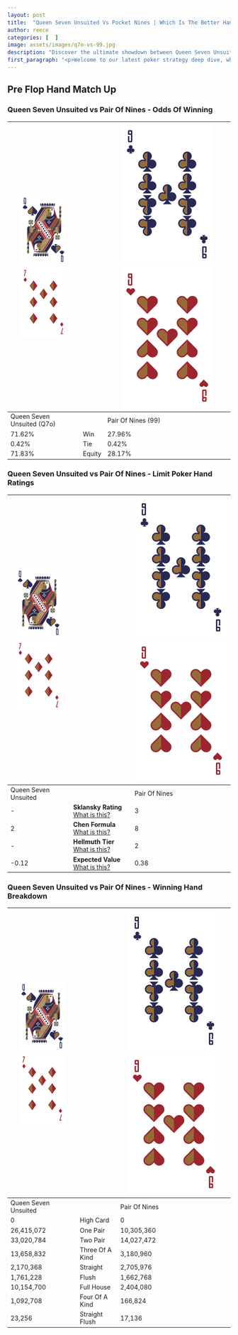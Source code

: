 ```yaml
---
layout: post
title:  "Queen Seven Unsuited Vs Pocket Nines | Which Is The Better Hand In Poker? A Complete Guide"
author: reece
categories: [  ]
image: assets/images/q7o-vs-99.jpg
description: "Discover the ultimate showdown between Queen Seven Unsuited and Pair Of Nines in poker! Uncover the odds, strategies, and scenarios where one hand triumphs over the other. Get ready to up your poker game with this thrilling analysis."
first_paragraph: "<p>Welcome to our latest poker strategy deep dive, where we're pitting two distinct hands against each other in a high-stakes showdown: Queen Seven Unsuited vs Pair Of Nines.</p><p>In the dynamic world of poker, every decision counts, and knowing which hand holds the upper hand is key to your success at the table.</p><p>In this article, we'll dissect these two hands, explore the scenarios where one dominates the other, and equip you with the knowledge to make strategic choices that can tip the odds in your favor.</p><p>Get ready to unravel the intriguing dynamics of these poker hands and elevate your game to new heights.</p>"
---
```




[comment]: # (sp0)

## Pre Flop Hand Match Up

<div class="table hand-ratings" markdown="1"> 



### Queen Seven Unsuited vs Pair Of Nines - Odds Of Winning


    
| ![image info](assets/images/hand1/Q.png) ![image info](assets/images/hand1/7o.png) |  | ![image info](assets/images/hand2/9.png) ![image info](assets/images/hand2/9o.png) |
| -------- | -------- | -------- |
| Queen Seven Unsuited (Q7o) |  | Pair Of Nines (99) |
| 71.62% | Win | 27.96% |
| 0.42% | Tie | 0.42% |
| 71.83% | Equity | 28.17% |




[comment]: # (sp1)



### Queen Seven Unsuited vs Pair Of Nines - Limit Poker Hand Ratings


    
| ![image info](assets/images/hand1/Q.png) ![image info](assets/images/hand1/7o.png) |  | ![image info](assets/images/hand2/9.png) ![image info](assets/images/hand2/9o.png) |
| -------- | -------- | -------- |
| Queen Seven Unsuited |  | Pair Of Nines |
| - | **Sklansky Rating** [What is this?](/sklansky-rating-explained) | 3 |
| 2 | **Chen Formula** [What is this?](/chen-formula-explained) | 8 |
| - | **Hellmuth Tier** [What is this?](/Hellmuth-tier-explained) | 2 |
| -0.12 | **Expected Value** [What is this?](/expected-value-explained) | 0.38 |




[comment]: # (sp2)



### Queen Seven Unsuited vs Pair Of Nines - Winning Hand Breakdown


    
| ![image info](assets/images/hand1/Q.png) ![image info](assets/images/hand1/7o.png) |  | ![image info](assets/images/hand2/9.png) ![image info](assets/images/hand2/9o.png) |
| -------- | -------- | -------- |
| Queen Seven Unsuited |  | Pair Of Nines |
| 0 | High Card | 0 |
| 26,415,072 | One Pair | 10,305,360 |
| 33,020,784 | Two Pair | 14,027,472 |
| 13,658,832 | Three Of A Kind | 3,180,960 |
| 2,170,368 | Straight | 2,705,976 |
| 1,761,228 | Flush | 1,662,768 |
| 10,154,700 | Full House | 2,404,080 |
| 1,092,708 | Four Of A Kind | 166,824 |
| 23,256 | Straight Flush | 17,136 |




[comment]: # (sp3)



</div>

[comment]: # (sp4)



[comment]: # (sp5)

